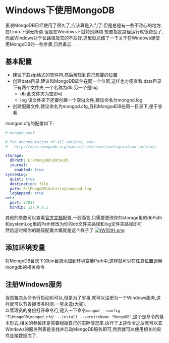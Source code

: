 # Windows下使用MongoDB

虽说MongoDB已经使用了很久了,应该算是入门了.但是总是有一些不称心的地方.在Linux下倒无所谓.但是在Windows下就特别麻烦.想要指定路径运行就很费劲了,而且Windows对于长路径及其的不友好.这里就总结了一下关于在Windows里使用MongoDB的一些步骤,日后备忘.

## 基本配置

- 建议下载zip格式的软件包,然后解压到自己想要的位置
- 创建data目录,建议和MongoDB软件在同一个位置,这样也方便查看.data目录下有两个文件夹,一个名称为db.另一个是log
  - db 此文件夹为空即可
  - log 该文件夹下还要创建一个空白文件,建议命名为mongod.log
- 创建配置文件,建议命名为mongod.cfg,且和MongodDB在同一目录下,便于查看

mongod.cfg的配置如下:

```yaml
# mongod.conf

# for documentation of all options, see:
#   http://docs.mongodb.org/manual/reference/configuration-options/

storage:
  dbPath: E:\MongoDB\data\db
  journal:
    enabled: true
systemLog:
  quiet: true
  destination: file
  path: E:\MongoDB\data\log\mongod.log
  logAppend: true
net:
  port: 27017
  bindIp: 127.0.0.1

```

其他的参数可以查看[官方文档](http://docs.mongodb.org/manual/reference/configuration-options/)配置,一般而言,只需要更改你的storage里的dbPath和systemLog里的Path修改为你的db文件夹路径和log文件夹路径即可  
然后这时候你的路径配置大概就是这个样子了
[![tW1DtH.png](https://s1.ax1x.com/2020/06/08/tW1DtH.png)](https://imgchr.com/i/tW1DtH)

## 添加环境变量

将MongoDB目录下的bin目录添加到环境变量Path中,这样就可以在任意位置调用mongdb的相关命令

## 注册Windows服务

当然每次从命令行启动也可以,但是为了省事,就可以注册为一个Windows服务,这样就可以节省掉很多时间.一劳永逸(大雾).  
以管理员的身份打开命令行,键入一下命令`mongod --config "E\MongoDB\mongod.cfg" --install --serviceName "MongoDB"`,这个是命令的基本形式,相关的参数还是需要根据自己的实际情况来.执行了上述命令之后就可以去Windows的服务列表是查找并启动MongoDB服务即可,然后就可以使用相关的软件连接数据库了.
